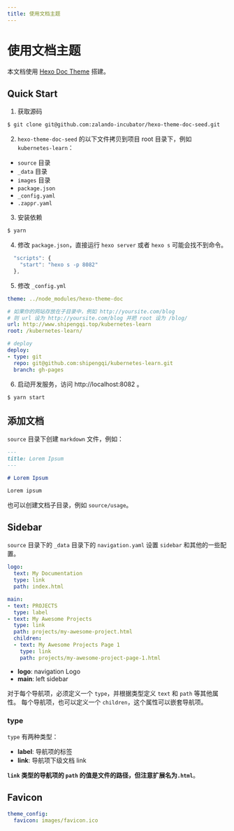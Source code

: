 ```yaml
---
title: 使用文档主题
---
```

# 使用文档主题

本文档使用 [Hexo Doc Theme](https://zalando-incubator.github.io/hexo-theme-doc/index.html) 搭建。

## Quick Start
1. 获取源码
```sh
$ git clone git@github.com:zalando-incubator/hexo-theme-doc-seed.git
```

2. `hexo-theme-doc-seed` 的以下文件拷贝到项目 root 目录下，例如 `kubernetes-learn`：
- `source` 目录
- `_data` 目录
- `images` 目录
- `package.json`
- `_config.yaml`
- `.zappr.yaml`

3. 安装依赖
```sh
$ yarn
```

4. 修改 `package.json`，直接运行 `hexo server` 或者 `hexo s` 可能会找不到命令。
```js
  "scripts": {
    "start": "hexo s -p 8082"
  },
```

5. 修改 `_config.yml`
```yml
theme: ../node_modules/hexo-theme-doc

# 如果你的网站存放在子目录中，例如 http://yoursite.com/blog
# 则 url 设为 http://yoursite.com/blog 并把 root 设为 /blog/
url: http://www.shipengqi.top/kubernetes-learn
root: /kubernetes-learn/

# deploy
deploy:
- type: git
  repo: git@github.com:shipengqi/kubernetes-learn.git
  branch: gh-pages
```

6. 启动开发服务，访问 http://localhost:8082 。
```sh
$ yarn start
```

## 添加文档
`source` 目录下创建 `markdown` 文件，例如：

```md
---
title: Lorem Ipsum
---

# Lorem Ipsum

Lorem ipsum
```
也可以创建文档子目录，例如 `source/usage`。

## Sidebar
`source` 目录下的 `_data` 目录下的 `navigation.yaml` 设置 `sidebar` 和其他的一些配置。

```yml
logo:
  text: My Documentation
  type: link
  path: index.html

main:
- text: PROJECTS
  type: label
- text: My Awesome Projects
  type: link
  path: projects/my-awesome-project.html
  children:
  - text: My Awesome Projects Page 1
    type: link
    path: projects/my-awesome-project-page-1.html
```

- **logo**: navigation Logo
- **main**: left sidebar

对于每个导航项，必须定义一个 `type`，并根据类型定义 `text` 和 `path` 等其他属性。
每个导航项，也可以定义一个 `children`，这个属性可以嵌套导航项。

### type
`type` 有两种类型：
- **label**: 导航项的标签
- **link**: 导航项下级文档 link

**`link` 类型的导航项的 `path` 的值是文件的路径，但注意扩展名为`.html`**。

## Favicon
```yml
theme_config:
  favicon: images/favicon.ico
```